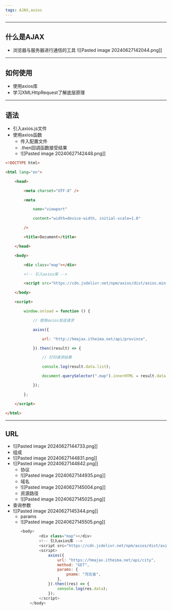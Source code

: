 ```yaml
---
tags: AJAX,axios
---
```

---

## 什么是AJAX
- 浏览器与服务器进行通信的工具
![[Pasted image 20240627142044.png]]

---

## 如何使用

 - 使用axios库
 - 学习XMLHttpRequest了解底层原理

---

## 语法

 - 引入axios.js文件
 - 使用axios函数
	 - 传入配置文件
	 - .then回调函数接受结果
	 - ![[Pasted image 20240627142448.png]]

```html
<!DOCTYPE html>

<html lang="en">

    <head>

        <meta charset="UTF-8" />

        <meta

            name="viewport"

            content="width=device-width, initial-scale=1.0"

        />

        <title>Document</title>

    </head>

    <body>

        <div class="map"></div>

        <!-- 引入axios库 -->

        <script src="https://cdn.jsdelivr.net/npm/axios/dist/axios.min.js"></script>

    </body>

    <script>

        window.onload = function () {

            // 使用axios发送请求

            axios({

                url: "http://hmajax.itheima.net/api/province",

            }).then((result) => {

                // 打印请求结果

                console.log(result.data.list);

                document.querySelector(".map").innerHTML = result.data.list.join("<br/>");

            });

        };

    </script>

</html>
```

---

## URL

- ![[Pasted image 20240627144733.png]]
- 组成
- ![[Pasted image 20240627144831.png]]
- ![[Pasted image 20240627144842.png]]
	- 协议
	- ![[Pasted image 20240627144935.png]]
	- 域名
	- ![[Pasted image 20240627145004.png]]
	- 资源路径
	- ![[Pasted image 20240627145025.png]]
- 查询参数
- ![[Pasted image 20240627145344.png]]
	- params
	- ![[Pasted image 20240627145505.png]]
		``` javascript
		<body>
				<div class="map"></div>
				<!-- 引入axios库 -->
				<script src="https://cdn.jsdelivr.net/npm/axios/dist/axios.min.js"></script>
				<script>
					axios({
						url: "https://hmajax.itheima.net/api/city",
						method: "GET",
						params: {
							pname: "河北省",
						},
					}).then((res) => {
						console.log(res.data);
					});
				</script>
			</body>
		```

